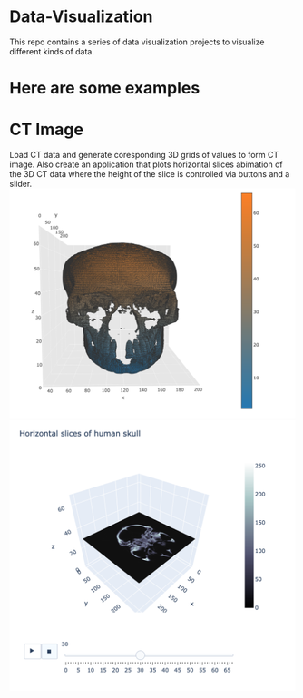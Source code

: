 # Data-Visualization

This repo contains a series of data visualization projects to visualize different kinds of data.
# Here are some examples
# CT Image
Load CT data and generate coresponding 3D grids of values to form CT image. Also create an application that plots horizontal slices abimation of the 3D CT data where the height of the slice is controlled via buttons and a slider. 
![image](https://github.com/laura-zhao/Data-Visualization/blob/main/pictures/Screen%20Shot%202022-12-09%20at%209.14.19%20PM.png)
![image](https://github.com/laura-zhao/Data-Visualization/blob/main/pictures/Screen%20Shot%202022-12-09%20at%209.14.34%20PM.png)
